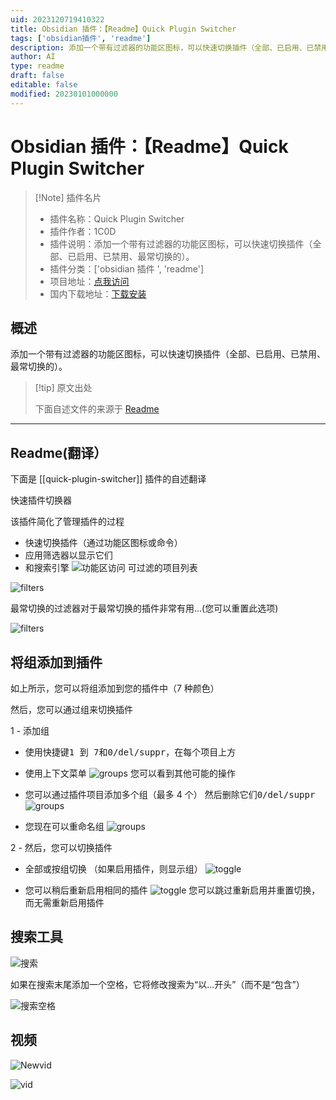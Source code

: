 ```yaml
---
uid: 2023120719410322
title: Obsidian 插件：【Readme】Quick Plugin Switcher
tags: ['obsidian插件', 'readme']
description: 添加一个带有过滤器的功能区图标，可以快速切换插件（全部、已启用、已禁用、最常切换的）。
author: AI
type: readme
draft: false
editable: false
modified: 20230101000000
---
```


# Obsidian 插件：【Readme】Quick Plugin Switcher

> [!Note] 插件名片
> - 插件名称：Quick Plugin Switcher
> - 插件作者：1C0D
> - 插件说明：添加一个带有过滤器的功能区图标，可以快速切换插件（全部、已启用、已禁用、最常切换的）。
> - 插件分类：['obsidian 插件 ', 'readme']
> - 项目地址：[点我访问](https://github.com/1C0D/obsidian-quick-plugin-switcher)
> - 国内下载地址：[下载安装](https://pkmer.cn/products/plugin/pluginMarket/?quick-plugin-switcher)

## 概述

添加一个带有过滤器的功能区图标，可以快速切换插件（全部、已启用、已禁用、最常切换的）。

> [!tip] 原文出处
>
>下面自述文件的来源于 [Readme](https://ghproxy.net/https://raw.githubusercontent.com/1C0D/obsidian-quick-plugin-switcher/master/README.md)
>

---

## Readme(翻译）

下面是 [[quick-plugin-switcher]] 插件的自述翻译

快速插件切换器

该插件简化了管理插件的过程

- 快速切换插件（通过功能区图标或命令）
- 应用筛选器以显示它们
- 和搜索引擎
![功能区访问](https://cdn.pkmer.cn/covers/quick-plugin-switcher_2_0.jpeg!pkmer)
可过滤的项目列表

![filters](https://cdn.pkmer.cn/covers/quick-plugin-switcher_2_1.jpeg!pkmer)

最常切换的过滤器对于最常切换的插件非常有用...(您可以重置此选项)

![filters](https://cdn.pkmer.cn/covers/quick-plugin-switcher_2_2.jpeg!pkmer)

## 将组添加到插件

如上所示，您可以将组添加到您的插件中（7 种颜色）

然后，您可以通过组来切换插件

1 - 添加组

  - 使用快捷键<kbd>1 到 7</kbd>和<kbd>0/del/suppr</kbd>，在每个项目上方
  - 使用上下文菜单
![groups](https://cdn.pkmer.cn/covers/quick-plugin-switcher_2_3.jpeg!pkmer)
您可以看到其他可能的操作

- 您可以通过插件项目添加多个组（最多 4 个）
  然后删除它们<kbd>0/del/suppr</kbd>
![groups](https://cdn.pkmer.cn/covers/quick-plugin-switcher_2_4.jpeg!pkmer)
- 您现在可以重命名组
![groups](https://cdn.pkmer.cn/covers/quick-plugin-switcher_2_5.jpeg!pkmer)

2 - 然后，您可以切换插件

- 全部或按组切换
（如果启用插件，则显示组）
![toggle](https://cdn.pkmer.cn/covers/quick-plugin-switcher_2_6.jpeg!pkmer)

- 您可以稍后重新启用相同的插件
![toggle](https://cdn.pkmer.cn/covers/quick-plugin-switcher_2_7.jpeg!pkmer)
您可以跳过重新启用并重置切换，而无需重新启用插件

## 搜索工具

![搜索](https://cdn.pkmer.cn/covers/quick-plugin-switcher_2_8.jpeg!pkmer)

如果在搜索末尾添加一个空格，它将修改搜索为“以...开头”（而不是“包含”）

![搜索空格](https://cdn.pkmer.cn/covers/quick-plugin-switcher_2_9.jpeg!pkmer)

## 视频

![Newvid](https://cdn.pkmer.cn/covers/quick-plugin-switcher_2_10.gif!pkmer)

![vid](https://cdn.pkmer.cn/covers/quick-plugin-switcher_2_11.gif!pkmer)
